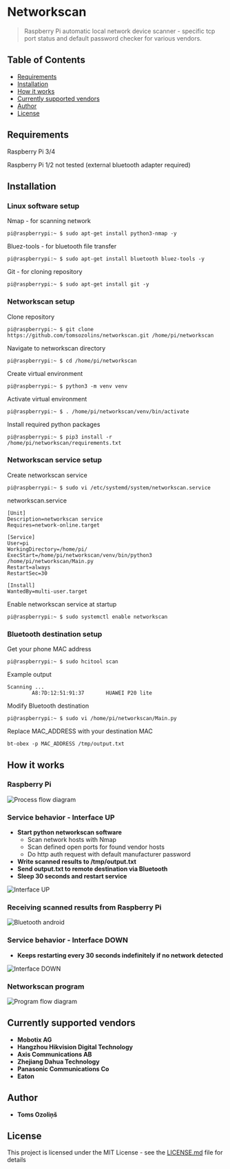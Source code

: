 # Networkscan
> Raspberry Pi automatic local network device scanner - specific tcp port status and default password checker for various vendors.
## Table of Contents
- [Requirements](#Requirements)
- [Installation](#Installation)
- [How it works](#How-it-works)
- [Currently supported vendors](#Currently-supported-vendors)
- [Author](#Author)
- [License](#License)

## Requirements
Raspberry Pi 3/4

Raspberry Pi 1/2 not tested (external bluetooth adapter required)

## Installation
### Linux software setup
Nmap - for scanning network
```console
pi@raspberrypi:~ $ sudo apt-get install python3-nmap -y
```
Bluez-tools - for bluetooth file transfer
```console
pi@raspberrypi:~ $ sudo apt-get install bluetooth bluez-tools -y
```
Git - for cloning repository
```console
pi@raspberrypi:~ $ sudo apt-get install git -y
```
### Networkscan setup
Clone repository
```console
pi@raspberrypi:~ $ git clone https://github.com/tomsozolins/networkscan.git /home/pi/networkscan
```
Navigate to networkscan directory
```console
pi@raspberrypi:~ $ cd /home/pi/networkscan
```
Create virtual environment
```console
pi@raspberrypi:~ $ python3 -m venv venv
```
Activate virtual environment
```console
pi@raspberrypi:~ $ . /home/pi/networkscan/venv/bin/activate
```
Install required python packages
```console
pi@raspberrypi:~ $ pip3 install -r /home/pi/networkscan/requirements.txt
```
### Networkscan service setup
Create networkscan service
```console
pi@raspberrypi:~ $ sudo vi /etc/systemd/system/networkscan.service
```

networkscan.service
```
[Unit]
Description=networkscan service
Requires=network-online.target

[Service]
User=pi
WorkingDirectory=/home/pi/
ExecStart=/home/pi/networkscan/venv/bin/python3 /home/pi/networkscan/Main.py
Restart=always
RestartSec=30

[Install]
WantedBy=multi-user.target
```
Enable networkscan service at startup
```console
pi@raspberrypi:~ $ sudo systemctl enable networkscan
```

### Bluetooth destination setup
Get your phone MAC address
```console
pi@raspberrypi:~ $ sudo hcitool scan
```
Example output
```
Scanning ...
        A8:7D:12:51:91:37       HUAWEI P20 lite
```
Modify Bluetooth destination
```console
pi@raspberrypi:~ $ sudo vi /home/pi/networkscan/Main.py
```
Replace MAC_ADDRESS with your destination MAC
```python3
bt-obex -p MAC_ADDRESS /tmp/output.txt
```

## How it works
### Raspberry Pi
![Process flow diagram](process_flow_diagram.png)
### Service behavior - Interface UP
- **Start python networkscan software**
    - Scan network hosts with Nmap
    - Scan defined open ports for found vendor hosts
    - Do http auth request with default manufacturer password
- **Write scanned results to /tmp/output.txt**
- **Send output.txt to remote destination via Bluetooth**
- **Sleep 30 seconds and restart service**

![Interface UP](interface_up.gif)
### Receiving scanned results from Raspberry Pi
![Bluetooth android](bluetooth_android.gif)
### Service behavior - Interface DOWN
- **Keeps restarting every 30 seconds indefinitely if no network detected**

![Interface DOWN](interface_down.gif)
### Networkscan program
![Program flow diagram](program_flow_diagram.png)

## Currently supported vendors
- **Mobotix AG**
- **Hangzhou Hikvision Digital Technology**
- **Axis Communications AB**
- **Zhejiang Dahua Technology**
- **Panasonic Communications Co**
- **Eaton**

## Author
* **Toms Ozoliņš**

## License
This project is licensed under the MIT License - see the [LICENSE.md](LICENSE.md) file for details